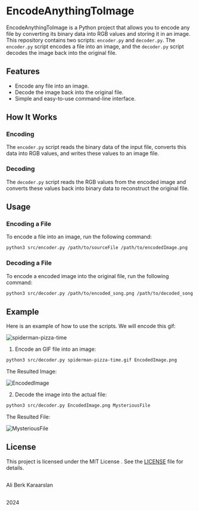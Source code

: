# EncodeAnythingToImage

EncodeAnythingToImage is a Python project that allows you to encode any file by converting its binary data into RGB values and storing it in an image. This repository contains two scripts: `encoder.py` and `decoder.py`. The `encoder.py` script encodes a file into an image, and the `decoder.py` script decodes the image back into the original file.

## Features

- Encode any file into an image.
- Decode the image back into the original file.
- Simple and easy-to-use command-line interface.

## How It Works

### Encoding

The `encoder.py` script reads the binary data of the input file, converts this data into RGB values, and writes these values to an image file. 

### Decoding

The `decoder.py` script reads the RGB values from the encoded image and converts these values back into binary data to reconstruct the original file.

## Usage

### Encoding a File

To encode a file into an image, run the following command:

```bash
python3 src/encoder.py /path/to/sourceFile /path/to/encodedImage.png
```

### Decoding a File

To encode a encoded image into the original file, run the following command:

```bash
python3 src/decoder.py /path/to/encoded_song.png /path/to/decoded_song.mp3
```

## Example

Here is an example of how to use the scripts. We will encode this gif:

![spiderman-pizza-time](https://github.com/user-attachments/assets/9750585e-58e7-47ff-858c-f3c9b527c3fd)

1) Encode an GIF file into an image:

```bash
python3 src/decoder.py spiderman-pizza-time.gif EncodedImage.png
```

The Resulted Image:

![EncodedImage](https://github.com/user-attachments/assets/f43f3552-27a2-464c-88c2-f7699b917eca)

2) Decode the image into the actual file:
   
```bash
python3 src/decoder.py EncodedImage.png MysteriousFile
```

The Resulted File:

![MysteriousFile](https://github.com/user-attachments/assets/49206741-89ae-4754-886a-e1c9f72a55e4)

## License
This project is licensed under the MIT License . See the [LICENSE](LICENSE) file for details.

##

Ali Berk Karaarslan
##

2024
